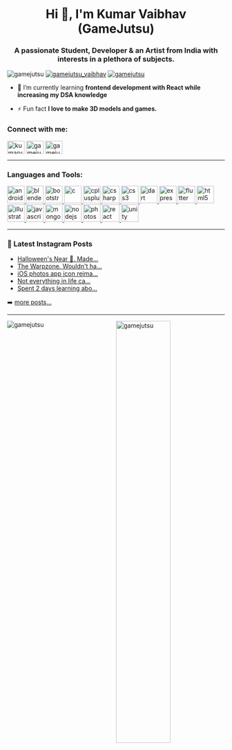 <h1 align="center">Hi 👋, I'm Kumar Vaibhav (GameJutsu)</h1>
<h3 align="center">A passionate Student, Developer & an Artist from India with interests in a plethora of subjects.</h3>

<p align="left"> <img src="https://komarev.com/ghpvc/?username=gamejutsu&label=Profile%20views&color=0e75b6&style=social" alt="gamejutsu" /> 
<a href="https://instagram.com/gamejutsu_vaibhav" target="blank"><img src="https://img.shields.io/github/followers/gamejutsu?label=Follow&logo=instagram&style=social" alt="gamejutsu_vaibhav" /></a>
<a href="https://github.com/gamejutsu" target="blank"><img src="https://img.shields.io/github/followers/gamejutsu?label=Follow&style=social" alt="gamejutsu" /></a>
</p>

- 🌱 I’m currently learning **frontend development with React while increasing my DSA knowledge**

- ⚡ Fun fact **I love to make 3D models and games.**

<h3 align="left">Connect with me:</h3>
<p align="left">
<a href="https://twitter.com/kumarvaibhav777" target="blank"><img align="center" src="https://cdn.jsdelivr.net/npm/simple-icons@3.0.1/icons/twitter.svg" alt="kumarvaibhav777" height="30" width="40" /></a>
<a href="https://instagram.com/gamejutsu_vaibhav" target="blank"><img align="center" src="https://cdn.jsdelivr.net/npm/simple-icons@3.0.1/icons/instagram.svg" alt="gamejutsu_vaibhav" height="30" width="40" /></a>
<a href="https://www.codechef.com/users/gamejutsu" target="blank"><img align="center" src="https://cdn.jsdelivr.net/npm/simple-icons@3.1.0/icons/codechef.svg" alt="gamejutsu" height="30" width="40" /></a>
</p>

---
<h3 align="left">Languages and Tools:</h3>
<p align="left"> <a href="https://developer.android.com" target="_blank"> <img src="https://devicons.github.io/devicon/devicon.git/icons/android/android-original-wordmark.svg" alt="android" width="40" height="40"/> </a> <a href="https://www.blender.org/" target="_blank"> <img src="https://download.blender.org/branding/community/blender_community_badge_white.svg" alt="blender" width="40" height="40"/> </a> <a href="https://getbootstrap.com" target="_blank"> <img src="https://devicons.github.io/devicon/devicon.git/icons/bootstrap/bootstrap-plain.svg" alt="bootstrap" width="40" height="40"/> </a> <a href="https://www.cprogramming.com/" target="_blank"> <img src="https://devicons.github.io/devicon/devicon.git/icons/c/c-original.svg" alt="c" width="40" height="40"/> </a> <a href="https://www.w3schools.com/cpp/" target="_blank"> <img src="https://devicons.github.io/devicon/devicon.git/icons/cplusplus/cplusplus-original.svg" alt="cplusplus" width="40" height="40"/> </a> <a href="https://www.w3schools.com/cs/" target="_blank"> <img src="https://devicons.github.io/devicon/devicon.git/icons/csharp/csharp-original.svg" alt="csharp" width="40" height="40"/> </a> <a href="https://www.w3schools.com/css/" target="_blank"> <img src="https://devicons.github.io/devicon/devicon.git/icons/css3/css3-original-wordmark.svg" alt="css3" width="40" height="40"/> </a> <a href="https://dart.dev" target="_blank"> <img src="https://www.vectorlogo.zone/logos/dartlang/dartlang-icon.svg" alt="dart" width="40" height="40"/> </a> <a href="https://expressjs.com" target="_blank"> <img src="https://devicons.github.io/devicon/devicon.git/icons/express/express-original-wordmark.svg" alt="express" width="40" height="40"/> </a> <a href="https://flutter.dev" target="_blank"> <img src="https://www.vectorlogo.zone/logos/flutterio/flutterio-icon.svg" alt="flutter" width="40" height="40"/> </a> <a href="https://www.w3.org/html/" target="_blank"> <img src="https://devicons.github.io/devicon/devicon.git/icons/html5/html5-original-wordmark.svg" alt="html5" width="40" height="40"/> </a> <a href="https://www.adobe.com/in/products/illustrator.html" target="_blank"> <img src="https://www.vectorlogo.zone/logos/adobe_illustrator/adobe_illustrator-icon.svg" alt="illustrator" width="40" height="40"/> </a> <a href="https://developer.mozilla.org/en-US/docs/Web/JavaScript" target="_blank"> <img src="https://devicons.github.io/devicon/devicon.git/icons/javascript/javascript-original.svg" alt="javascript" width="40" height="40"/> </a> <a href="https://www.mongodb.com/" target="_blank"> <img src="https://devicons.github.io/devicon/devicon.git/icons/mongodb/mongodb-original-wordmark.svg" alt="mongodb" width="40" height="40"/> </a> <a href="https://nodejs.org" target="_blank"> <img src="https://devicons.github.io/devicon/devicon.git/icons/nodejs/nodejs-original-wordmark.svg" alt="nodejs" width="40" height="40"/> </a> <a href="https://www.photoshop.com/en" target="_blank"> <img src="https://devicons.github.io/devicon/devicon.git/icons/photoshop/photoshop-plain.svg" alt="photoshop" width="40" height="40"/> </a> <a href="https://reactjs.org/" target="_blank"> <img src="https://devicons.github.io/devicon/devicon.git/icons/react/react-original-wordmark.svg" alt="react" width="40" height="40"/> </a> <a href="https://unity.com/" target="_blank"> <img src="https://www.vectorlogo.zone/logos/unity3d/unity3d-icon.svg" alt="unity" width="40" height="40"/> </a> </p>

---

### 📕 Latest Instagram Posts

<!-- BLOG-POST-LIST:START -->
- [Halloween's Near 🎃. Made...](https://scontent-yyz1-1.cdninstagram.com/v/t51.2885-15/e35/s1080x1080/122912283_350904529345185_7530294700959565672_n.jpg?_nc_ht=scontent-yyz1-1.cdninstagram.com&_nc_cat=109&_nc_ohc=z1QJlSrm004AX9EOp_S&tp=1&oh=52b3b96d9a95638770c89b4c9d57ae33&oe=5FE6B2C4&ig_cache_key=MjQyOTU1MTIzMjM2MjEzNDc3MA%3D%3D.2)
- [The Warpzone. Wouldn't ha...](https://scontent-yyz1-1.cdninstagram.com/v/t51.2885-15/e35/s360x360/122585215_944446472748148_6810096364875061366_n.jpg?_nc_ht=scontent-yyz1-1.cdninstagram.com&_nc_cat=104&_nc_ohc=roaG51hI2YgAX-pGJ5P&tp=1&oh=a17d1f918ced4a573ae84cc6e2a80739&oe=5FE8A6EF&ig_cache_key=MjQyODY4OTA5Nzg3MjQ3NjA0MA%3D%3D.2)
- [iOS photos app icon reima...](https://scontent-yyz1-1.cdninstagram.com/v/t51.2885-15/e35/s1080x1080/122494444_458825685092727_2055957707623910347_n.jpg?_nc_ht=scontent-yyz1-1.cdninstagram.com&_nc_cat=103&_nc_ohc=seGNHCWuBQEAX_49wU1&tp=1&oh=d6ac24079d8e1436796192b25368c890&oe=5FE995DB&ig_cache_key=MjQyNzE0NjYxMDk5MzM3ODgzMA%3D%3D.2)
- [Not everything in life ca...](https://scontent-yyz1-1.cdninstagram.com/v/t50.2886-16/121518350_345129719920587_3439485632160590505_n.mp4?efg=eyJ2ZW5jb2RlX3RhZyI6InZ0c192b2RfdXJsZ2VuLjcyMC5mZWVkLmRlZmF1bHQifQ&_nc_ht=scontent-yyz1-1.cdninstagram.com&_nc_cat=103&_nc_ohc=By5w36tsOMEAX_-aW8g&vs=17844531920430470_1313943201&_nc_vs=HBkcFQAYJEdBNDVQZ2ZMZDF2RzVEa0JBS25xLVpMMWdic3Zia1lMQUFBRhUAAsgBACgAGAAbAYgHdXNlX29pbAEwFQAAJoztqoW74LI%2FFQIoAkMzLBdAMAAAAAAAABgSZGFzaF9iYXNlbGluZV8xX3YxEQB16gcA&_nc_rid=6b24f8051c&oe=5FC12C5D&oh=c3517ae8f412c7583d7147c73c6e1ef4)
- [Spent 2 days learning abo...](https://scontent-yyz1-1.cdninstagram.com/v/t51.2885-15/e35/121598511_906020526592580_327937099981270786_n.jpg?_nc_ht=scontent-yyz1-1.cdninstagram.com&_nc_cat=108&_nc_ohc=5udz5hQ0rnkAX95PmbG&se=8&tp=1&oh=79d3beacd774bdf5afc793eec32f870c&oe=5FE6B456&ig_cache_key=MjQxOTMyMzM2Nzg2NzA4NjA1Mg%3D%3D.2)
<!-- BLOG-POST-LIST:END -->

➡️ [more posts...](https://www.instagram.com/gamejutsu_vaibhav/)

---

<p><img align="left" src="https://github-readme-stats.vercel.app/api/top-langs?username=gamejutsu&show_icons=true&locale=en&layout=compact" alt="gamejutsu" /><img align="right" width="50%" src="https://github-readme-stats.vercel.app/api?username=gamejutsu&show_icons=true&locale=en&count_private=true" alt="gamejutsu" /></p>